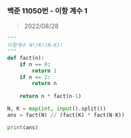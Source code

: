 ### 백준 11050번 - 이항 계수 1

> 2022/08/28 <br>

```python
"""
이항계수 N!/K!(N-K)!
"""
def fact(n):
    if n == 0:
        return 1
    if n <= 2:
        return n
    
    return n * fact(n-1)

N, K = map(int, input().split())
ans = fact(N) // (fact(K) * fact(N-K))

print(ans)
```